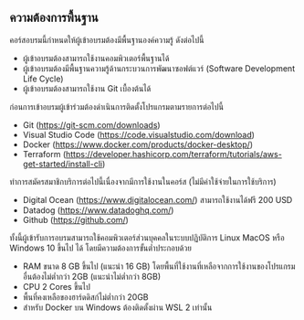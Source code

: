 ## ความต้องการพื้นฐาน
คอร์สอบรมนี้กำหนดให้ผู้เข้าอบรมต้องมีพื้นฐานองค์ความรู้ ดังต่อไปนี้

- ผู้เข้าอบรมต้องสามารถใช้งานคอมพิวเตอร์พื้นฐานได้
- ผู้เข้าอบรมต้องมีพื้นฐานความรู้ด้านกระบวนการพัฒนาซอฟต์แวร์ (Software Development Life Cycle)
- ผู้เข้าอบรมต้องสามารถใช้งาน Git เบื้องต้นได้

ก่อนการเข้าอบรมผู้เข้าร่วมต้องดำเนินการติดตั้งโปรแกรมตามรายการต่อไปนี้

- Git (https://git-scm.com/downloads)
- Visual Studio Code (https://code.visualstudio.com/download)
- Docker (https://www.docker.com/products/docker-desktop/)
- Terraform (https://developer.hashicorp.com/terraform/tutorials/aws-get-started/install-cli)

ทำการสมัครสมาชิกบริการต่อไปนี้เนื่องจากมีการใช้งานในคอร์ส (ไม่มีค่าใช้จ่ายในการใช้บริการ)

- Digital Ocean (https://www.digitalocean.com/) สามารถใช้งานได้ฟรี 200 USD
- Datadog (https://www.datadoghq.com/)
- Github (https://github.com/)

ทั้งนี้ผู้เข้ารับการอบรมสามารถใช้คอมพิวเตอร์ส่วนบุคคลในระบบปฏิบัติการ Linux MacOS หรือ Windows 10 ขึ้นไป ได้ โดยมีความต้องการขั้นต่ำประกอบด้วย

- RAM ขนาด 8 GB ขึ้นไป (แนะนำ 16 GB) โดยพื้นที่ใช้งานที่เหลือจากการใช้งานของโปรแกรมอื่นต้องไม่ต่ำกว่า 2GB (แนะนำไม่ต่ำกว่า 8GB)
- CPU 2 Cores ขึ้นไป
- พื้นที่คงเหลือของฮาร์ดดิสก์ไม่ต่ำกว่า 20GB
- สำหรับ Docker บน Windows ต้องติดตั้งผ่าน WSL 2 เท่านั้น